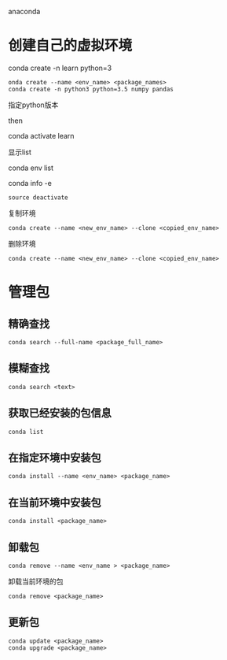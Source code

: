anaconda

# 创建自己的虚拟环境

conda create -n learn python=3

```text
onda create --name <env_name> <package_names>
conda create -n python3 python=3.5 numpy pandas 
```

指定python版本



then

conda activate learn



显示list

conda env list 

conda info -e



```text
source deactivate
```



复制环境

```text
conda create --name <new_env_name> --clone <copied_env_name>
```



删除环境

```text
conda create --name <new_env_name> --clone <copied_env_name>
```



# 管理包

## 精确查找

```text
conda search --full-name <package_full_name>
```



## 模糊查找

```text
conda search <text>
```



## 获取已经安装的包信息

```
conda list

```



## 在指定环境中安装包

```
conda install --name <env_name> <package_name>

```



## 在当前环境中安装包

```
conda install <package_name>
```





## 卸载包

```
conda remove --name <env_name > <package_name>
```



卸载当前环境的包

```
conda remove <package_name>
```



## 更新包

```
conda update <package_name>
conda upgrade <package_name>
```

